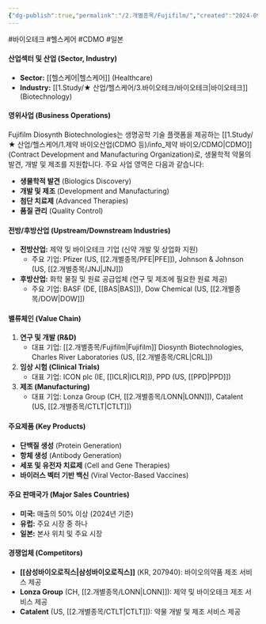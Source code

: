 ```yaml
---
{"dg-publish":true,"permalink":"/2.개별종목/Fujifilm/","created":"2024-09-11T10:53:07.713+09:00","updated":"2025-06-03T20:05:59.139+09:00"}
---
```


#바이오테크 #헬스케어 #CDMO #일본 

#### 산업섹터 및 산업 (Sector, Industry)

- **Sector:** [[헬스케어\|헬스케어]] (Healthcare)
- **Industry:** [[1.Study/★ 산업/헬스케어/3.바이오테크/바이오테크\|바이오테크]] (Biotechnology)

#### 영위사업 (Business Operations)

Fujifilm Diosynth Biotechnologies는 생명공학 기술 플랫폼을 제공하는 [[1.Study/★ 산업/헬스케어/1.제약 바이오산업(CDMO 등)/info_제약 바이오/CDMO\|CDMO]] (Contract Development and Manufacturing Organization)로, 생물학적 약물의 발견, 개발 및 제조를 지원합니다. 주요 사업 영역은 다음과 같습니다:

- **생물학적 발견** (Biologics Discovery)
- **개발 및 제조** (Development and Manufacturing)
- **첨단 치료제** (Advanced Therapies)
- **품질 관리** (Quality Control)

#### 전방/후방산업 (Upstream/Downstream Industries)

- **전방산업:** 제약 및 바이오테크 기업 (신약 개발 및 상업화 지원)
    - 주요 기업: Pfizer (US, [[2.개별종목/PFE\|PFE]]), Johnson & Johnson (US, [[2.개별종목/JNJ\|JNJ]])
- **후방산업:** 화학 물질 및 원료 공급업체 (연구 및 제조에 필요한 원료 제공)
    - 주요 기업: BASF (DE, [[BAS\|BAS]]), Dow Chemical (US, [[2.개별종목/DOW\|DOW]])

#### 밸류체인 (Value Chain)

1. **연구 및 개발 (R&D)**
    - 대표 기업: [[2.개별종목/Fujifilm\|Fujifilm]] Diosynth Biotechnologies, Charles River Laboratories (US, [[2.개별종목/CRL\|CRL]])
2. **임상 시험 (Clinical Trials)**
    - 대표 기업: ICON plc (IE, [[ICLR\|ICLR]]), PPD (US, [[PPD\|PPD]])
3. **제조 (Manufacturing)**
    - 대표 기업: Lonza Group (CH, [[2.개별종목/LONN\|LONN]]), Catalent (US, [[2.개별종목/CTLT\|CTLT]])

#### 주요제품 (Key Products)

- **단백질 생성** (Protein Generation)
- **항체 생성** (Antibody Generation)
- **세포 및 유전자 치료제** (Cell and Gene Therapies)
- **바이러스 벡터 기반 백신** (Viral Vector-Based Vaccines)

#### 주요 판매국가 (Major Sales Countries)

- **미국:** 매출의 50% 이상 (2024년 기준)
- **유럽:** 주요 시장 중 하나
- **일본:** 본사 위치 및 주요 시장

#### 경쟁업체 (Competitors)

- **[[삼성바이오로직스\|삼성바이오로직스]]** (KR, 207940): 바이오의약품 제조 서비스 제공
- **Lonza Group** (CH, [[2.개별종목/LONN\|LONN]]): 제약 및 바이오테크 제조 서비스 제공
- **Catalent** (US, [[2.개별종목/CTLT\|CTLT]]): 약물 개발 및 제조 서비스 제공